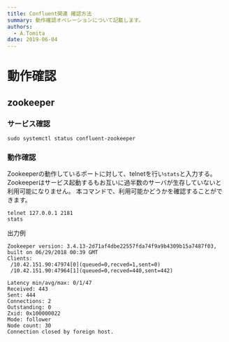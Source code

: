```yaml
---
title: Confluent関連 確認方法
summary: 動作確認オペレーションについて記載します。 
authors:
  - A.Tomita 
date: 2019-06-04 
---
```


# 動作確認

## zookeeper

### サービス確認

    sudo systemctl status confluent-zookeeper

### 動作確認

Zookeeperの動作しているポートに対して、telnetを行い```stats```と入力する。
Zookeeperはサービス起動するもお互いに過半数のサーバが生存していないと利用可能になりません。
本コマンドで、利用可能かどうかを確認することができます。

    telnet 127.0.0.1 2181
    stats

出力例
```
Zookeeper version: 3.4.13-2d71af4dbe22557fda74f9a9b4309b15a7487f03, built on 06/29/2018 00:39 GMT
Clients:
 /10.42.151.90:47974[0](queued=0,recved=1,sent=0)
 /10.42.151.90:47964[1](queued=0,recved=440,sent=442)

Latency min/avg/max: 0/1/47
Received: 443
Sent: 444
Connections: 2
Outstanding: 0
Zxid: 0x100000022
Mode: follower
Node count: 30
Connection closed by foreign host.
```
